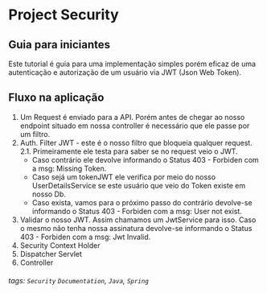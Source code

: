 
Project Security
===



## Guia para iniciantes

Este tutorial é guia para uma implementação simples porém eficaz de uma autenticação e autorização de um usuário via JWT (Json Web Token). 


Fluxo na aplicação
---
1. Um Request é enviado para a API. Porém antes de chegar ao nosso endpoint situado em nossa controller é necessário que ele passe por um filtro.
2. Auth. Filter JWT - este é o nosso filtro que bloqueia qualquer request.
2.1. Primeiramente ele testa para saber se no request veio o JWT. 
     - Caso contrário ele devolve informando o Status 403 - Forbiden com a msg: Missing Token.
     - Caso sejá um tokenJWT ele verifica por meio do nosso UserDetailsService se este usuário que veio do Token existe em nosso Db.
     - Caso exista, vamos para o próximo passo do contrário devolve-se informando o Status 403 - Forbiden com a msg: User not exist.
3. Validar o nosso JWT. Assim chamamos um JwtService para isso. Caso o mesmo não tenha nossa assinatura devolve-se informando o Status 403 - Forbiden com a msg: Jwt Invalid.
4. Security Context Holder
5. Dispatcher Servlet
6. Controller



###### tags: `Security` `Documentation`, `Java`, `Spring`
